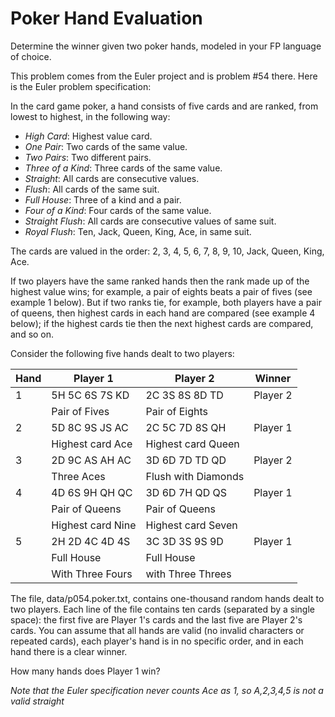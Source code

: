 # Poker Hand Evaluation

Determine the winner given two poker hands, modeled in your FP language of choice.

This problem comes from the Euler project and is problem #54 there. Here is the
Euler problem specification:

In the card game poker, a hand consists of five cards and are ranked, from lowest to highest, in the following way:

* *High Card*: Highest value card.
* *One Pair*: Two cards of the same value.
* *Two Pairs*: Two different pairs.
* *Three of a Kind*: Three cards of the same value.
* *Straight*: All cards are consecutive values.
* *Flush*: All cards of the same suit.
* *Full House*: Three of a kind and a pair.
* *Four of a Kind*: Four cards of the same value.
* *Straight Flush*: All cards are consecutive values of same suit.
* *Royal Flush*: Ten, Jack, Queen, King, Ace, in same suit.

The cards are valued in the order:
2, 3, 4, 5, 6, 7, 8, 9, 10, Jack, Queen, King, Ace.

If two players have the same ranked hands then the rank made up of the highest value wins; for example, a pair of eights beats a pair of fives (see example 1 below). But if two ranks tie, for example, both players have a pair of queens, then highest cards in each hand are compared (see example 4 below); if the highest cards tie then the next highest cards are compared, and so on.

Consider the following five hands dealt to two players:

|Hand    |  Player 1      |  Player 2      |  Winner
|------- |--------------- | -------------- | --------
|  1 |      5H 5C 6S 7S KD |    2C 3S 8S 8D TD |  Player 2
|    |      Pair of Fives  |    Pair of Eights |
|  2 |      5D 8C 9S JS AC |    2C 5C 7D 8S QH |  Player 1
|    |     Highest card Ace|  Highest card Queen| 
|  3|      2D 9C AS AH AC  |  3D 6D 7D TD QD   |Player 2
|   |      Three Aces      |  Flush with Diamonds| 
|  4|      4D 6S 9H QH QC  |  3D 6D 7H QD QS  |Player 1
|   |      Pair of Queens  |  Pair of Queens| 
|   |      Highest card Nine| Highest card Seven| 
|  5|      2H 2D 4C 4D 4S  |  3C 3D 3S 9S 9D | Player 1
|   |      Full House      |  Full House | 
|   |      With Three Fours|  with Three Threes | 

The file, data/p054.poker.txt, contains one-thousand random hands dealt to two players. Each line of the file contains ten cards (separated by a single space): the first five are Player 1's cards and the last five are Player 2's cards. You can assume that all hands are valid (no invalid characters or repeated cards), each player's hand is in no specific order, and in each hand there is a clear winner.

How many hands does Player 1 win?

*Note that the Euler specification never counts Ace as 1, so A,2,3,4,5 is not a valid straight*
